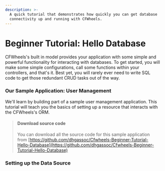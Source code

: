 ```yaml
---
description: >-
  A quick tutorial that demonstrates how quickly you can get database
  connectivity up and running with CFWheels.
---
```


# Beginner Tutorial: Hello Database

CFWheels's built in model provides your application with some simple and powerful functionality for interacting with databases. To get started, you will make some simple configurations, call some functions within your controllers, and that's it. Best yet, you will rarely ever need to write SQL code to get those redundant CRUD tasks out of the way.

### Our Sample Application: User Management

We'll learn by building part of a sample user management application. This tutorial will teach you the basics of setting up a resource that interacts with the CFWheels's ORM.

> #### Download source code
>
> You can download all the source code for this sample application from [https://github.com/dhgassoc/Cfwheels-Beginner-Tutorial-Hello-Database](https://github.com/dhgassoc/Cfwheels-Beginner-Tutorial-Hello-Database)

### Setting up the Data Source
